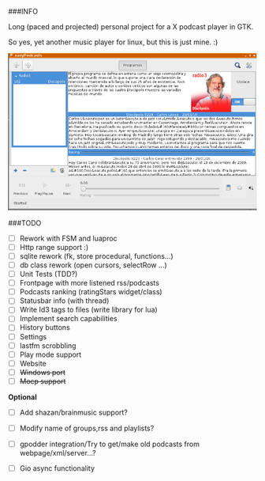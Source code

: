 ﻿

###INFO 

Long (paced and projected) personal project for a X podcast player in GTK.

So yes, yet another music player for linux, but this is just mine. :)

![Screenshot with new glade](images/screenshot.png)

###TODO

- [ ] Rework with FSM and luaproc
- [ ] Http range support :)
- [ ] sqlite rework (fk, store procedural, functions...)
- [ ] db class rework (open cursors, selectRow ...)
- [ ] Unit Tests (TDD?)
- [ ] Frontpage with more listened rss/podcasts
- [ ] Podcasts ranking (ratingStars widget/class)
- [ ] Statusbar info (with thread)
- [ ] Write Id3 tags to files (write library for lua)
- [ ] Implement search capabilities
- [ ] History buttons
- [ ] Settings
- [ ] lastfm scrobbling
- [ ] Play mode support
- [ ] Website
- [ ] ~~Windows port~~
- [ ] ~~Mocp support~~

**Optional**

- [ ] Add shazan/brainmusic support?
- [ ] Modify name of groups,rss and playlists?
- [ ] gpodder integration/Try to get/make old podcasts from webpage/xml/server...?
- [ ] Gio async functionality

